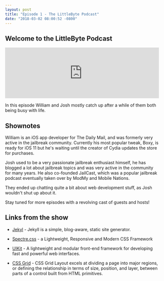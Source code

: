 ```yaml
---
layout: post
title: "Episode 1 - The LittleByte Podcast"
date: "2018-03-02 08:00:52 -0800"
---
```


## Welcome to the LittleByte Podcast

<iframe width="100%" height="166" scrolling="no" frameborder="no" allow="autoplay" src="https://w.soundcloud.com/player/?url=https%3A//api.soundcloud.com/tracks/415539555&color=%23000000&auto_play=false&hide_related=false&show_comments=true&show_user=true&show_reposts=false&show_teaser=true"></iframe>

In this episode William and Josh mostly catch up after a while of them both being busy with life.

<!-- more -->

## Shownotes

William is an iOS app developer for The Daily Mail, and was formerly very active in the jailbreak community. Currently his most popular tweak, Boxy, is ready for iOS 11 but he's waiting until the creator of Cydia updates the store for purchases.

Josh used to be a very passionate jailbreak enthusiast himself, he has blogged a lot about jailbreak topics and was very active in the community for many years. He also co-founded JailCast, which was a popular jailbreak podcast eventually taken over by ModMy and Mobile Nations.

They ended up chatting quite a bit about web development stuff, as Josh wouldn't shut up about it.

Stay tuned for more episodes with a revolving cast of guests and hosts!

## Links from the show

* [Jekyl](https://jekyllrb.com) - Jekyll is a simple, blog-aware, static site generator.

* [Spectre.css](https://picturepan2.github.io/spectre/) - a Lightweight, Responsive and Modern CSS Framework

* [UIKit](https://getuikit.com/) - A lightweight and modular front-end framework
for developing fast and powerful web interfaces.

* [CSS Grid](https://developer.mozilla.org/en-US/docs/Web/CSS/CSS_Grid_Layout) - CSS Grid Layout excels at dividing a page into major regions, or defining the relationship in terms of size, position, and layer, between parts of a control built from HTML primitives.

